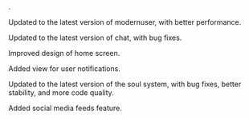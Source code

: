 .

Updated to the latest version of modernuser, with better performance.

Updated to the latest version of chat, with bug fixes.

Improved design of home screen.

Added view for user notifications.

Updated to the latest version of the soul system, with bug fixes, better stability, and more code quality.

Added social media feeds feature.